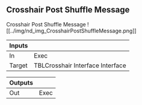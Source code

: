 ## Crosshair Post Shuffle Message
Crosshair Post Shuffle Message
![[../img/nd_img_CrosshairPostShuffleMessage.png]]

|Inputs||
|--|--|
| In | Exec |
| Target | TBLCrosshair Interface Interface |

|Outputs||
|--|--|
| Out | Exec |
